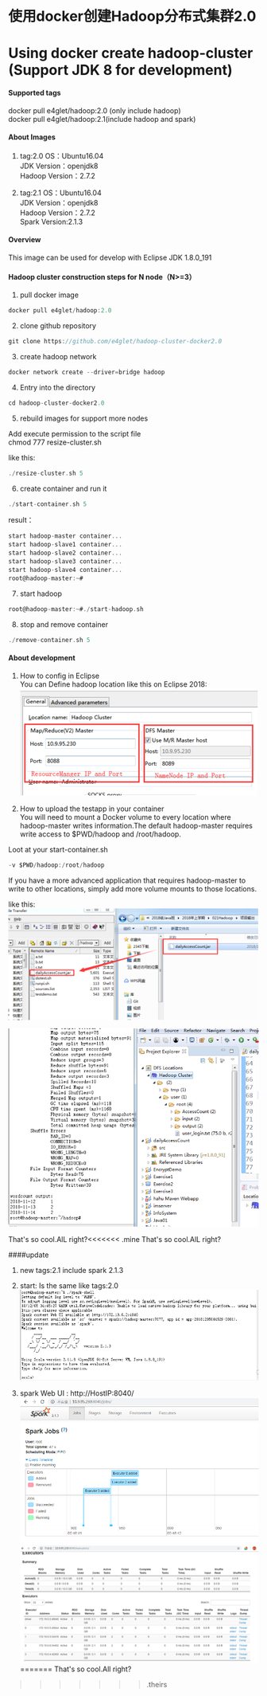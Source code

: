 ﻿# 使用docker创建Hadoop分布式集群2.0
 # Using docker create hadoop-cluster (Support JDK 8 for development)


#### Supported tags
docker pull e4glet/hadoop:2.0 (only include hadoop)  
docker pull e4glet/hadoop:2.1(include hadoop and spark)  

#### About Images

1. tag:2.0
OS：Ubuntu16.04  
JDK Version：openjdk8  
Hadoop Version：2.7.2  

2. tag:2.1
OS：Ubuntu16.04  
JDK Version：openjdk8  
Hadoop Version：2.7.2  
Spark Version:2.1.3  


#### Overview

This image can be used for develop with Eclipse JDK 1.8.0_191


#### Hadoop cluster construction steps for N node（N>=3）

1. pull docker image
```c
docker pull e4glet/hadoop:2.0
```
2. clone github repository
```c
git clone https://github.com/e4glet/hadoop-cluster-docker2.0
```

3. create hadoop network
```c
docker network create --driver=bridge hadoop
```
4. Entry into the directory
```c
cd hadoop-cluster-docker2.0
```
5. rebuild images for support more nodes  
   
Add execute permission to the script file  
chmod 777 resize-cluster.sh  

like this:

```c
./resize-cluster.sh 5
```
6. create container and run it
```c
./start-container.sh 5
```
result：
```c
start hadoop-master container...
start hadoop-slave1 container...
start hadoop-slave2 container...
start hadoop-slave3 container...
start hadoop-slave4 container...
root@hadoop-master:~# 
```   

7. start hadoop
```c
root@hadoop-master:~#./start-hadoop.sh
```


8. stop and remove container
```c
./remove-container.sh 5
```

#### About development

1. How to config in Eclipse  
You can Define hadoop location like this on Eclipse 2018:  
![alt tag](https://github.com/e4glet/hadoop-cluster-docker2.0/blob/master/20181116092709.png)

2. How to upload the testapp in your container  
You will need to mount a Docker volume to every location where hadoop-master writes information.The default hadoop-master requires write access to $PWD/hadoop and /root/hadoop.   

Loot at your start-container.sh  
```c
-v $PWD/hadoop:/root/hadoop
```

If you have a more advanced application that requires hadoop-master to write to other locations, simply add more volume mounts to those locations.

like this:  
![alt tag](https://github.com/e4glet/hadoop-cluster-docker2.0/blob/master/20181116094759.png)  

![alt tag](https://github.com/e4glet/hadoop-cluster-docker2.0/blob/master/20181116094816.png)

That's so cool.AlL right?<<<<<<< .mine
That's so cool.AlL right?

####update

1. new tags:2.1 include spark 2.1.3 

2. start: Is the same like tags:2.0
![alt tag](https://github.com/e4glet/hadoop-cluster-docker2.0/blob/master/hadoop-spark01.png) 

3. spark Web UI : http://HostIP:8040/  
![alt tag](https://github.com/e4glet/hadoop-cluster-docker2.0/blob/master/hadoop-spark02.png)  
![alt tag](https://github.com/e4glet/hadoop-cluster-docker2.0/blob/master/hadoop-spark03.png)  
=======
That's so cool.All right?











>>>>>>> .theirs
